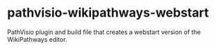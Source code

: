 pathvisio-wikipathways-webstart
===============================

PathVisio plugin and build file that creates a webstart version of the WikiPathways editor.